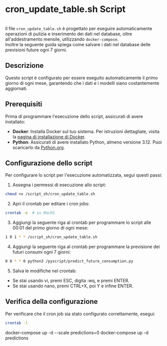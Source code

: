 # cron_update_table.sh Script
<br>Il file `cron_update_table.sh` è progettato per eseguire automaticamente operazioni di pulizia e inserimento dei dati nel database, oltre all'addestramento mensile, utilizzando `docker-compose`.
<br> Inoltre la seguente guida spiega come salvare i dati nel database delle previsioni future ogni 7 giorni.

## Descrizione

Questo script è configurato per essere eseguito automaticamente il primo giorno di ogni mese, garantendo che i dati e i modelli siano costantemente aggiornati.

## Prerequisiti

Prima di programmare l'esecuzione dello script, assicurati di avere installato:

- **Docker**: Installa Docker sul tuo sistema. Per istruzioni dettagliate, visita la [pagina di installazione di Docker](https://docs.docker.com/get-docker/).
- **Python**: Assicurati di avere installato Python, almeno versione 3.12. Puoi scaricarlo da [Python.org](https://www.python.org/downloads/).

## Configurazione dello script

Per configurare lo script per l'esecuzione automatizzata, segui questi passi:

1. Assegna i permessi di esecuzione allo script:
```bash
chmod +x /script_sh/cron_update_table.sh
```
2. Apri il crontab per editare i cron jobs:
```bash
crontab -e  # su MacOS
```
3. Aggiungi la seguente riga al crontab per programmare lo script alle 00:01 del primo giorno di ogni mese:
```bash
1 0 1 * * /script_sh/cron_update_table.sh
```
4. Aggiungi la seguente riga al crontab per programmare la previsione dei futuri consumi ogni 7 giorni:
```bash
0 0 * * 0 python3 /pyscript/predict_future_consumption.py
```

5. Salva le modifiche nel crontab:
- Se stai usando vi, premi ESC, digita :wq, e premi ENTER.
- Se stai usando nano, premi CTRL+X, poi Y e infine ENTER.

## Verifica della configurazione
Per verificare che il cron job sia stato configurato correttamente, esegui:
```bash
crontab -l
```


docker-compose up -d --scale predictions=0
docker-compose up -d predictions